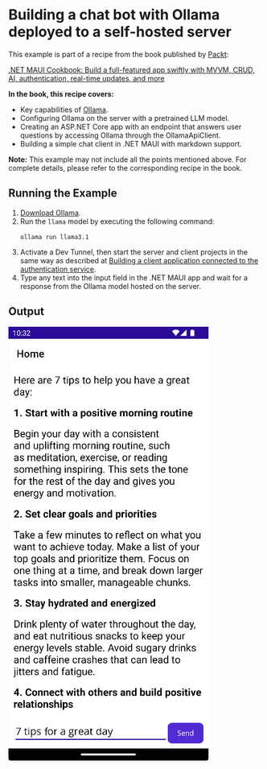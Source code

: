 # Building a chat bot with Ollama deployed to a self-hosted server
This example is part of a recipe from the book published by [Packt](https://www.packtpub.com/en-us?utm_source=github):

[.NET MAUI Cookbook: Build a full-featured app swiftly with MVVM, CRUD, AI, authentication, real-time updates, and more](https://www.amazon.com/NET-MAUI-Cookbook-full-featured-authentication-ebook/dp/B0DHV34WQ5)

**In the book, this recipe covers:**
* Key capabilities of [Ollama](https://ollama.com/).
* Configuring Ollama on the server with a pretrained LLM model.
* Creating an ASP.NET Core app with an endpoint that answers user questions by accessing Ollama through the OllamaApiClient.
* Building a simple chat client in .NET MAUI with markdown support.

**Note:** This example may not include all the points mentioned above. For complete details, please refer to the corresponding recipe in the book.

## Running the Example

1. [Download Ollama](https://ollama.com/download).
2. Run the `llama` model by executing the following command:
   ```shell
   ollama run llama3.1
   ```
3. Activate a Dev Tunnel, then start the server and client projects in the same way as described at [Building a client application connected to the authentication service](/Chapter05/c5-AuthenticationServiceAndClient#running-the-example).
4. Type any text into the input field in the .NET MAUI app and wait for a response from the Ollama model hosted on the server.

## Output
![Authentication Service in Swagger](/Images/Ollama%20Chat.png)
